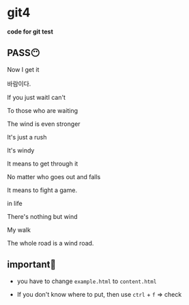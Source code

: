 # git4

**code for git test**

## **PASS😶**

Now I get it

바람이다.

If you just waitI can't

To those who are waiting

The wind is even stronger

It's just a rush

It's windy

It means to get through it

No matter who goes out and falls

It means to fight a game.

in life

There's nothing but wind

My walk

The whole road is a wind road.

## **important🧐**

- you have to change `example.html` to `content.html`

- If you don't know where to put, then use `ctrl` + `f` => check
